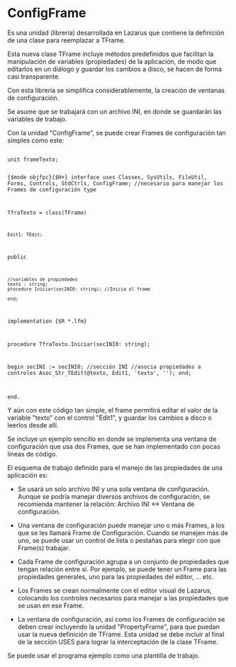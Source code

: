 ConfigFrame
=============

Es una unidad (librería) desarrollada en Lazarus que contiene la definición de una clase para reemplazar a TFrame.

Esta nueva clase TFrame incluye métodos predefinidos que facilitan la manipulación de variables (propiedades) de la aplicación, de modo que editarlos en un diálogo y guardar los cambios a disco, se hacen de forma casi transparente.

Con esta librería se simplifica considerablemente, la creación de ventanas de configuración.

Se asume que se trabajará con un archivo INI, en donde se guardarán las variables de trabajo.

Con la unidad "ConfigFrame", se puede crear Frames de configuración tan simples
como este:

<code>
unit frameTexto;

{$mode objfpc}{$H+}
interface
uses
  Classes, SysUtils, FileUtil, Forms, Controls, StdCtrls,
  ConfigFrame;  //necesario para manejar los Frames de configuración
type

  TfraTexto = class(TFrame)
  
    Edit1: TEdit;
	
  public
  
    //variables de propiedades
    texto : string;
    procedure Iniciar(secINI0: string); //Inicia el frame

	end;

implementation
{$R *.lfm}

procedure TfraTexto.Iniciar(secINI0: string);

begin
  secINI := secINI0;  //sección INI
  //asocia propiedades a controles
  Asoc_Str_TEdit(@texto, Edit1, 'texto', '');
end;

end.
</code>

Y aún con este código tan simple, el frame permitirá editar el valor de la variable
"texto" con el control "Edit1", y guardar los cambios a disco o leerlos desde allí.

Se incluye un ejemplo sencillo en donde se implementa una ventana de configuración que usa dos Frames, que se han implementado con pocas líneas de código.

El esquema de trabajo definido para el manejo de las propiedades de una aplicación es:

* Se usará un solo archivo INI y una sola ventana de configuración. Aunque se podría manejar diversos archivos de configuración, se recomienda mantener la relación:  Archivo INI <-> Ventana de configuración.

* Una ventana de configuración puede manejar uno o más Frames, a los que se les llamará Frame de Configuración. Cuando se manejen más de uno, se puede usar un control de  lista o pestañas para elegir con que Frame(s) trabajar.

* Cada Frame de configuración agrupa a un conjunto de propiedades que tengan relación entre sí. Por ejemplo, se puede tener un Frame para las propiedades generales, uno para las propiedades del editor, ... etc.

* Los Frames se crean normalmente con el editor visual de Lazarus, colocando los controles necesarios para manejar a las propiedades que se usan en ese Frame.
 
* La ventana de configuración, así como los Frames de configuración se deben crear incluyendo la unidad "PropertyFrame", para que puedan usar la nueva definición de TFrame. Esta unidad se debe incluir al final de la sección USES para lograr la interceptación de la clase TFrame.

Se puede usar el programa ejemplo como una plantilla de trabajo.
